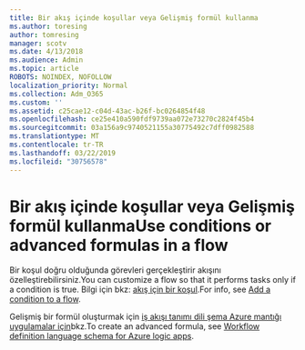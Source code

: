 ```yaml
---
title: Bir akış içinde koşullar veya Gelişmiş formül kullanma
ms.author: toresing
author: tomresing
manager: scotv
ms.date: 4/13/2018
ms.audience: Admin
ms.topic: article
ROBOTS: NOINDEX, NOFOLLOW
localization_priority: Normal
ms.collection: Adm_O365
ms.custom: ''
ms.assetid: c25cae12-c04d-43ac-b26f-bc0264854f48
ms.openlocfilehash: ce25e410a590fdf9739aa072e73270c2824f45b4
ms.sourcegitcommit: 03a156a9c9740521155a30775492c7dff0982588
ms.translationtype: MT
ms.contentlocale: tr-TR
ms.lasthandoff: 03/22/2019
ms.locfileid: "30756578"
---
```

# <a name="use-conditions-or-advanced-formulas-in-a-flow"></a><span data-ttu-id="05f4f-102">Bir akış içinde koşullar veya Gelişmiş formül kullanma</span><span class="sxs-lookup"><span data-stu-id="05f4f-102">Use conditions or advanced formulas in a flow</span></span>

<span data-ttu-id="05f4f-103">Bir koşul doğru olduğunda görevleri gerçekleştirir akışını özelleştirebilirsiniz.</span><span class="sxs-lookup"><span data-stu-id="05f4f-103">You can customize a flow so that it performs tasks only if a condition is true.</span></span> <span data-ttu-id="05f4f-104">Bilgi için bkz: [akış için bir koşul](https://go.microsoft.com/fwlink/?linkid=872112).</span><span class="sxs-lookup"><span data-stu-id="05f4f-104">For info, see [Add a condition to a flow](https://go.microsoft.com/fwlink/?linkid=872112).</span></span>
  
<span data-ttu-id="05f4f-105">Gelişmiş bir formül oluşturmak için [iş akışı tanımı dili şema Azure mantığı uygulamalar için](https://aka.ms/logicexpressions)bkz.</span><span class="sxs-lookup"><span data-stu-id="05f4f-105">To create an advanced formula, see [Workflow definition language schema for Azure logic apps](https://aka.ms/logicexpressions).</span></span>
  

